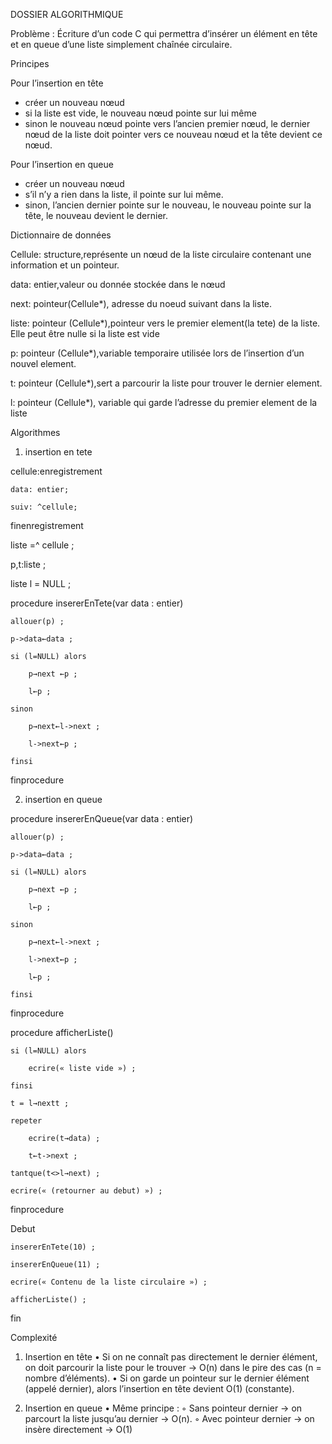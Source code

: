 DOSSIER ALGORITHMIQUE 

Problème : Écriture d’un code C qui permettra d’insérer un élément en tête et en queue d’une liste simplement chaînée circulaire.

Principes

Pour l’insertion en tête 
- créer un nouveau nœud
- si la liste est vide, le nouveau nœud pointe sur lui même
- sinon le nouveau nœud pointe vers l’ancien premier nœud, le dernier nœud de la liste doit pointer vers ce nouveau nœud et la tête devient ce nœud.

Pour l’insertion en queue
- créer un nouveau nœud
- s’il n’y a rien dans la liste, il pointe sur lui même.
- sinon, l’ancien dernier pointe sur le nouveau, le nouveau pointe sur la tête, le nouveau devient le dernier.

Dictionnaire de données

Cellule: structure,représente un nœud de la liste circulaire contenant une information et un pointeur.

data: entier,valeur ou donnée stockée dans le nœud

next: pointeur(Cellule*), adresse du noeud suivant dans la liste.

liste: pointeur (Cellule*),pointeur vers le premier element(la tete) de la liste. Elle peut être nulle si la liste est vide

p: pointeur (Cellule*),variable temporaire utilisée lors de l’insertion d’un nouvel element.

t: pointeur (Cellule*),sert a parcourir la liste pour trouver le dernier element.

l: pointeur (Cellule*), variable qui garde l’adresse du premier element de la liste


Algorithmes

1) insertion en tete


cellule:enregistrement

	data: entier;
	
	suiv: ^cellule;
	
finenregistrement

liste =^ cellule ;

p,t:liste ;

liste l = NULL ;

procedure insererEnTete(var data : entier)

	allouer(p) ;
	
	p->data←data ;
	
	si (l=NULL) alors
	
		p→next ←p ;
		
		l←p ;
		
	sinon
	
		p→next←l->next ;
		
		l->next←p ;
		
	finsi
	
finprocedure


2) insertion en queue
   

procedure insererEnQueue(var data : entier)

	allouer(p) ;
	
	p->data←data ;
	
	si (l=NULL) alors
	
		p→next ←p ;
		
		l←p ;
		
	sinon
	
		p→next←l->next ;
		
		l->next←p ;
		
		l←p ;
		
	finsi
	
finprocedure


procedure afficherListe()

	si (l=NULL) alors
	
		ecrire(« liste vide ») ;
		
	finsi
	
	t = l→nextt ;
	
	repeter
	
		ecrire(t→data) ;
		
		t←t->next ;
		
	tantque(t<>l→next) ;
	
	ecrire(« (retourner au debut) ») ;
	
finprocedure


Debut

	insererEnTete(10) ;
	
	insererEnQueue(11) ;
	
	ecrire(« Contenu de la liste circulaire ») ;
	
	afficherListe() ;
	
fin


Complexité
1. Insertion en tête
    • Si on ne connaît pas directement le dernier élément, on doit parcourir la liste pour le trouver → O(n) dans le pire des cas (n = nombre d’éléments).
    • Si on garde un pointeur sur le dernier élément (appelé dernier), alors l’insertion en tête devient O(1) (constante).

2. Insertion en queue
    • Même principe :
        ◦ Sans pointeur dernier → on parcourt la liste jusqu’au dernier → O(n).
        ◦ Avec pointeur dernier → on insère directement → O(1)

